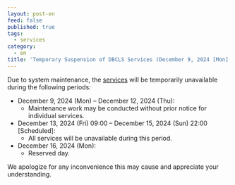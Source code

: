 ```yaml
---
layout: post-en
feed: false
published: true
tags:
  - services
category:
  - en
title: 'Temporary Suspension of DBCLS Services (December 9, 2024 [Mon] – December 16, 2024 [Mon] [Maximum Duration]) UTC+9)'
---
```

Due to system maintenance, the [services](https://dbcls.rois.ac.jp/services-en.html) will be temporarily unavailable during the following periods:

* December 9, 2024 (Mon) – December 12, 2024 (Thu):
  * Maintenance work may be conducted without prior notice for individual services.
* December 13, 2024 (Fri) 09:00 – December 15, 2024 (Sun) 22:00 [Scheduled]:
  * All services will be unavailable during this period.
* December 16, 2024 (Mon):
  * Reserved day.

We apologize for any inconvenience this may cause and appreciate your understanding.
